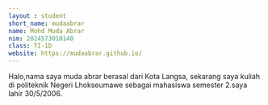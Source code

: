 ```yaml
---
layout : student
short_name: mudaabrar
name: Mohd Muda Abrar
nim: 2024573010140
class: TI-1D
website: https://mudaabrar.github.io/
---
```

Halo,nama saya muda abrar berasal dari Kota Langsa, sekarang saya kuliah di politeknik Negeri Lhokseumawe sebagai mahasiswa semester 2.saya lahir 30/5/2006.

